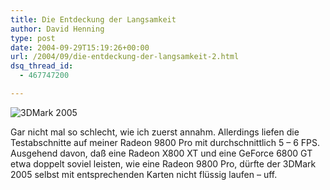 ```yaml
---
title: Die Entdeckung der Langsamkeit
author: David Henning
type: post
date: 2004-09-29T15:19:26+00:00
url: /2004/09/die-entdeckung-der-langsamkeit-2.html
dsq_thread_id:
  - 467747200

---
```

![3DMark 2005][1]

Gar nicht mal so schlecht, wie ich zuerst annahm. Allerdings liefen die Testabschnitte auf meiner Radeon 9800 Pro mit durchschnittlich 5 &#8211; 6 FPS. Ausgehend davon, daß eine Radeon X800 XT und eine GeForce 6800 GT etwa doppelt soviel leisten, wie eine Radeon 9800 Pro, dürfte der 3DMark 2005 selbst mit entsprechenden Karten nicht flüssig laufen &#8211; uff.

 [1]: https://www.madcatswelt.org/wp-content/uploads/3dmark.png